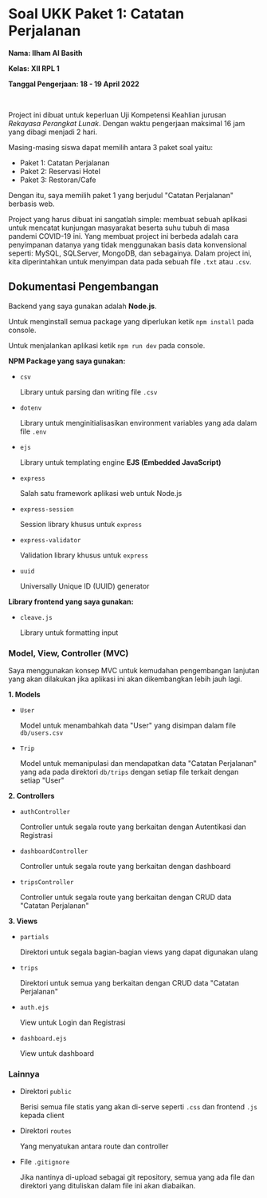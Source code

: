 # **Soal UKK Paket 1: Catatan Perjalanan**

**Nama: Ilham Al Basith**

**Kelas: XII RPL 1**

**Tanggal Pengerjaan: 18 - 19 April 2022**

<br>

Project ini dibuat untuk keperluan Uji Kompetensi Keahlian jurusan *Rekayasa Perangkat Lunak*. Dengan waktu pengerjaan maksimal 16 jam yang dibagi menjadi 2 hari.

Masing-masing siswa dapat memilih antara 3 paket soal yaitu:
- Paket 1: Catatan Perjalanan
- Paket 2: Reservasi Hotel
- Paket 3: Restoran/Cafe

Dengan itu, saya memilih paket 1 yang berjudul "Catatan Perjalanan" berbasis web.

Project yang harus dibuat ini sangatlah simple: membuat sebuah aplikasi untuk mencatat kunjungan masyarakat beserta suhu tubuh di masa pandemi COVID-19 ini. Yang membuat project ini berbeda adalah cara penyimpanan datanya yang tidak menggunakan basis data konvensional seperti: MySQL, SQLServer, MongoDB, dan sebagainya. Dalam project ini, kita diperintahkan untuk menyimpan data pada sebuah file `.txt` atau `.csv`.

## **Dokumentasi Pengembangan**

Backend yang saya gunakan adalah **Node.js**.

Untuk menginstall semua package yang diperlukan ketik `npm install` pada console.

Untuk menjalankan aplikasi ketik `npm run dev` pada console.

**NPM Package yang saya gunakan:**
- `csv` 

    Library untuk parsing dan writing file `.csv`

- `dotenv`

    Library untuk menginitialisasikan environment variables yang ada dalam file `.env`

- `ejs`

    Library untuk templating engine **EJS (Embedded JavaScript)**

- `express`

    Salah satu framework aplikasi web untuk Node.js

- `express-session`

    Session library khusus untuk `express`

- `express-validator`

    Validation library khusus untuk `express`

- `uuid`

    Universally Unique ID (UUID) generator

**Library frontend yang saya gunakan:**
- `cleave.js`

    Library untuk formatting input

### **Model, View, Controller (MVC)**

Saya menggunakan konsep MVC untuk kemudahan pengembangan lanjutan yang akan dilakukan jika aplikasi ini akan dikembangkan lebih jauh lagi.

**1. Models**

  - `User`

    Model untuk menambahkah data "User" yang disimpan dalam file `db/users.csv`

  - `Trip`
    
    Model untuk memanipulasi dan mendapatkan data "Catatan Perjalanan" yang ada pada direktori `db/trips` dengan setiap file terkait dengan setiap "User"

**2. Controllers**

  - `authController` 
    
    Controller untuk segala route yang berkaitan dengan Autentikasi dan Registrasi

  - `dashboardController`

    Controller untuk segala route yang berkaitan dengan dashboard

  - `tripsController`

    Controller untuk segala route yang berkaitan dengan CRUD data "Catatan Perjalanan"

**3. Views**

  - `partials`
  
    Direktori untuk segala bagian-bagian views yang dapat digunakan ulang

  - `trips`

    Direktori untuk semua yang berkaitan dengan CRUD data "Catatan Perjalanan"

  - `auth.ejs`

    View untuk Login dan Registrasi

  - `dashboard.ejs`

    View untuk dashboard

### **Lainnya**

- Direktori `public`
  
  Berisi semua file statis yang akan di-serve seperti `.css` dan frontend `.js` kepada client

- Direktori `routes`
  
  Yang menyatukan antara route dan controller

- File `.gitignore`
  
  Jika nantinya di-upload sebagai git repository, semua yang ada file dan direktori yang dituliskan dalam file ini akan diabaikan.